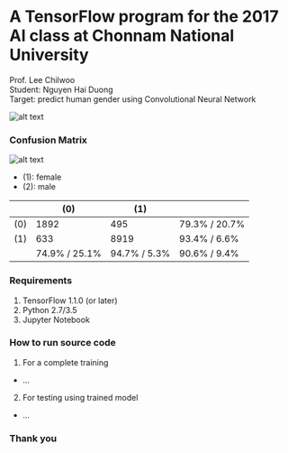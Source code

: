 # A TensorFlow program for the 2017 AI class at Chonnam National University
Prof. Lee Chilwoo  
Student: Nguyen Hai Duong  
Target: predict human gender using Convolutional Neural Network

![alt text](https://raw.githubusercontent.com/nhduong/2017_ai_cource_project/master/imgs/1.PNG)

### Confusion Matrix
![alt text](https://raw.githubusercontent.com/nhduong/2017_ai_cource_project/master/imgs/confusion_matrix.png)

* (1): female
* (2): male

|     |    (0)   |   (1)    |       |
|-----|----------|----------|-------|
| (0) |   1892   |    495   | 79.3% / 20.7% |
| (1) |    633   |   8919   | 93.4% / 6.6%  |
|     |   74.9% / 25.1%  |   94.7% / 5.3%  | 90.6% / 9.4% |

### Requirements
1. TensorFlow 1.1.0 (or later)
2. Python 2.7/3.5
3. Jupyter Notebook
### How to run source code
1. For a complete training
* ...
2. For testing using trained model
* ...

### Thank you
